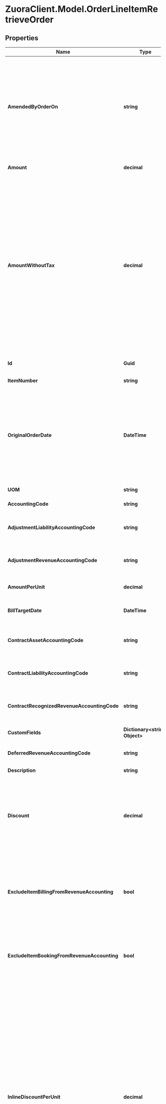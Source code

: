 # ZuoraClient.Model.OrderLineItemRetrieveOrder

## Properties

Name | Type | Description | Notes
------------ | ------------- | ------------- | -------------
**AmendedByOrderOn** | **string** | The date when the rate plan charge is amended through an order or amendment. This field is to standardize the booking date information to increase audit ability and traceability of data between Zuora Billing and Zuora Revenue. It is mapped as the booking date for a sale order line in Zuora Revenue.  | [optional] 
**Amount** | **decimal** | The calculated gross amount for the Order Line Item.  | [optional] 
**AmountWithoutTax** | **decimal** | The calculated gross amount for an order line item excluding tax. If the tax mode is tax exclusive, the value of this field equals that of the &#x60;amount&#x60; field.  If the tax mode of an order line item is not set, the system treats it as tax exclusive by default. The value of the &#x60;amountWithoutTax&#x60; field equals that of the &#x60;amount&#x60; field.  If you create an order line item from the product catalog, the tax mode and tax code of the product rate plan charge are used for the order line item by default. You can still overwrite this default set-up by setting the tax mode and tax code of the order line item.  | [optional] 
**Id** | **Guid** | The sytem generated Id for the Order Line Item.  | [optional] 
**ItemNumber** | **string** | The number for the Order Line Item.  | [optional] 
**OriginalOrderDate** | **DateTime** | The date when the rate plan charge is created through an order or amendment. This field is to standardize the booking date information to increase audit ability and traceability of data between Zuora Billing and Zuora Revenue. It is mapped as the booking date for a sale order line in Zuora Revenue.  | [optional] 
**UOM** | **string** | Specifies the units to measure usage.  | [optional] 
**AccountingCode** | **string** | The accounting code for the Order Line Item.  | [optional] 
**AdjustmentLiabilityAccountingCode** | **string** | The accounting code on the Order Line Item object for customers using [Zuora Billing - Revenue Integration](https://knowledgecenter.zuora.com/Zuora_Revenue/Zuora_Billing_-_Revenue_Integration).  | [optional] 
**AdjustmentRevenueAccountingCode** | **string** | The accounting code on the Order Line Item object for customers using [Zuora Billing - Revenue Integration](https://knowledgecenter.zuora.com/Zuora_Revenue/Zuora_Billing_-_Revenue_Integration).  | [optional] 
**AmountPerUnit** | **decimal** | The actual charged amount per unit for the Order Line Item.  | [optional] 
**BillTargetDate** | **DateTime** | The target date for the Order Line Item to be picked up by bill run for billing.  | [optional] 
**ContractAssetAccountingCode** | **string** | The accounting code on the Order Line Item object for customers using [Zuora Billing - Revenue Integration](https://knowledgecenter.zuora.com/Zuora_Revenue/Zuora_Billing_-_Revenue_Integration).  | [optional] 
**ContractLiabilityAccountingCode** | **string** | The accounting code on the Order Line Item object for customers using [Zuora Billing - Revenue Integration](https://knowledgecenter.zuora.com/Zuora_Revenue/Zuora_Billing_-_Revenue_Integration).  | [optional] 
**ContractRecognizedRevenueAccountingCode** | **string** | The accounting code on the Order Line Item object for customers using [Zuora Billing - Revenue Integration](https://knowledgecenter.zuora.com/Zuora_Revenue/Zuora_Billing_-_Revenue_Integration).  | [optional] 
**CustomFields** | **Dictionary&lt;string, Object&gt;** | Container for custom fields of an Order Line Item object.  | [optional] 
**DeferredRevenueAccountingCode** | **string** | The deferred revenue accounting code for the Order Line Item.  | [optional] 
**Description** | **string** | The description of the Order Line Item.  | [optional] 
**Discount** | **decimal** | This field shows the total discount amount that is applied to an order line item after the &#x60;inlineDiscountType&#x60;, &#x60;inlineDiscountPerUnit&#x60; and &#x60;quantity&#x60; fields are set.  The inline discount is applied to the list price of an order line item (see the &#x60;listPrice&#x60; field).  | [optional] 
**ExcludeItemBillingFromRevenueAccounting** | **bool** | The flag to exclude Order Line Item related invoice items, invoice item adjustments, credit memo items, and debit memo items from revenue accounting.  **Note**: This field is only available if you have the Billing - Revenue Integration feature enabled.   | [optional] 
**ExcludeItemBookingFromRevenueAccounting** | **bool** | The flag to exclude Order Line Item from revenue accounting.  **Note**: This field is only available if you have the Billing - Revenue Integration feature enabled.   | [optional] 
**InlineDiscountPerUnit** | **decimal** | This field is used in accordance with the &#x60;inlineDiscountType&#x60; field, in the following manner: * If the &#x60;inlineDiscountType&#x60; field is set as &#x60;Percentage&#x60;, this field specifies the discount percentage for each unit of the order line item. For exmaple, if you specify &#x60;5&#x60; in this field, the discount percentage is 5%. * If the &#x60;inlineDiscountType&#x60; field is set as &#x60;FixedAmount&#x60;, this field specifies the discount amount on each unit of the order line item. For exmaple, if you specify &#x60;10&#x60; in this field, the discount amount on each unit of the order line item is 10.  Once you set the &#x60;inlineDiscountType&#x60;, &#x60;inlineDiscountPerUnit&#x60;, and &#x60;listPricePerUnit&#x60; fields, the system will automatically generate the &#x60;amountPerUnit&#x60; field. You shall not set the &#x60;amountPerUnit&#x60; field by yourself.  | [optional] 
**InlineDiscountType** | **string** | This field is used to specify the inline discount type, which can be &#x60;Percentage&#x60;, &#x60;FixedAmount&#x60;, or &#x60;None&#x60;. The default value is &#x60;Percentage&#x60;.  This field is used together with the &#x60;inlineDiscountPerUnit&#x60; field to specify inline discounts for order line items. The inline discount is applied to the list price of an order line item.   Once you set the &#x60;inlineDiscountType&#x60;, &#x60;inlineDiscountPerUnit&#x60;, and &#x60;listPricePerUnit&#x60; fields, the system will automatically generate the &#x60;amountPerUnit&#x60; field. You shall not set the &#x60;amountPerUnit&#x60; field by yourself.  | [optional] 
**ItemName** | **string** | The name of the Order Line Item.  | [optional] 
**ItemState** | **string** | The state of an Order Line Item. See [Order Line Item states, Order states, and state transitions](https://knowledgecenter.zuora.com/Billing/Subscriptions/Orders/Order_Line_Items/AB_Order_Line_Item_States_and_Order_States) for more information.  | [optional] 
**ItemType** | **string** | The type of the Order Line Item.   | [optional] 
**ListPrice** | **decimal** | The extended list price for an order line item, calculated by the formula: listPrice &#x3D; listPricePerUnit * quantity  | [optional] 
**ListPricePerUnit** | **decimal** | The list price per unit for the Order Line Item.  | [optional] 
**ProductCode** | **string** | The product code for the Order Line Item.  | [optional] 
**ProductRatePlanChargeId** | **DateTime** | Id of a Product Rate Plan Charge. Only one-time charges are supported.  | [optional] 
**PurchaseOrderNumber** | **string** | Used by customers to specify the Purchase Order Number provided by the buyer.  | [optional] 
**Quantity** | **decimal** | The quantity of units, such as the number of authors in a hosted wiki service.  | [optional] 
**RecognizedRevenueAccountingCode** | **string** | The recognized revenue accounting code for the Order Line Item.  | [optional] 
**RelatedSubscriptionNumber** | **string** | Use this field to relate an order line item to a subscription when you create the order line item.  * To relate an order line item to a new subscription which is yet to create in the same \&quot;Create an order\&quot; call, use this field in combination with the &#x60;subscriptions&#x60; &gt; &#x60;subscriptionNumber&#x60; field in the \&quot;Create order\&quot; operation. Specify this field to the same value as that of the &#39;subscriptions&#39; &gt; &#x60;subscriptionNumber&#x60; field when you make the \&quot;Create order\&quot; call. * To relate an order line item to an existing subscription, specify this field to the subscription number of the existing subscription.  | [optional] 
**RevenueRecognitionRule** | **string** | The Revenue Recognition rule for the Order Line Item.  | [optional] 
**SoldTo** | **string** | The ID of a contact that belongs to the billing account of the order line item. Use this field to assign an existing account as the sold-to contact of an order line item.  | [optional] 
**SoldToSnapshotId** | **string** | The snapshot of the ID for an account used as the sold-to contact of an order line item. This field is used to store the original information about the account, in case the information about the account is changed after the creation of the order line item. The &#x60;soldToSnapshotId&#x60; field is exposed while retrieving the order line item details.  | [optional] 
**TaxCode** | **string** | The tax code for the Order Line Item.  | [optional] 
**TaxMode** | **string** | The tax mode for the Order Line Item.  | [optional] 
**TransactionEndDate** | **DateTime** | The date a transaction is completed. The default value of this field is the transaction start date. Also, the value of this field should always equal or be later than the value of the &#x60;transactionStartDate&#x60; field.  | [optional] 
**TransactionStartDate** | **DateTime** | The date a transaction starts. The default value of this field is the order date.  | [optional] 
**UnbilledReceivablesAccountingCode** | **string** | The accounting code on the Order Line Item object for customers using [Zuora Billing - Revenue Integration](https://knowledgecenter.zuora.com/Zuora_Revenue/Zuora_Billing_-_Revenue_Integration).  | [optional] 

[[Back to Model list]](../README.md#documentation-for-models) [[Back to API list]](../README.md#documentation-for-api-endpoints) [[Back to README]](../README.md)

